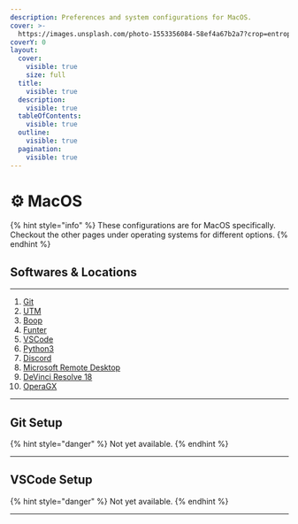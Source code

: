 ```yaml
---
description: Preferences and system configurations for MacOS.
cover: >-
  https://images.unsplash.com/photo-1553356084-58ef4a67b2a7?crop=entropy&cs=srgb&fm=jpg&ixid=M3wxOTcwMjR8MHwxfHNlYXJjaHw4fHxsYXZlbmRlciUyMGFic3RyYWN0fGVufDB8fHx8MTY5MjEzMDYxMHww&ixlib=rb-4.0.3&q=85
coverY: 0
layout:
  cover:
    visible: true
    size: full
  title:
    visible: true
  description:
    visible: true
  tableOfContents:
    visible: true
  outline:
    visible: true
  pagination:
    visible: true
---
```


# ⚙ MacOS

{% hint style="info" %}
These configurations are for MacOS specifically. Checkout the other pages under operating systems for different options.
{% endhint %}

## Softwares & Locations

***

1. [Git](https://git-scm.com)
2. [UTM](https://docs.getutm.app)
3. [Boop](https://boop.okat.best)
4. [Funter](https://nektony.com/funter)
5. [VSCode](https://code.visualstudio.com)
6. [Python3](https://www.python.org)
7. [Discord](https://discord.com)
8. [Microsoft Remote Desktop](https://apps.apple.com/us/app/microsoft-remote-desktop/id1295203466?mt=12)
9. [DeVinci Resolve 18](https://www.blackmagicdesign.com/products/davinciresolve)
10. [OperaGX](https://www.opera.com/gx)

***

## Git Setup

{% hint style="danger" %}
Not yet available.
{% endhint %}

***

## VSCode Setup

{% hint style="danger" %}
Not yet available.
{% endhint %}

***

